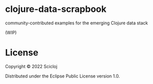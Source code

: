 # clojure-data-scrapbook
community-contributed examples for the emerging Clojure data stack

(WIP)

# License

Copyright © 2022 Scicloj

Distributed under the Eclipse Public License version 1.0.
